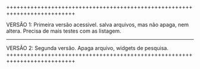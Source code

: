 ++++++++++++++++++++++++++++++++++++++++++++++++++++++++++++++++++++++++++

VERSÃO 1:
Primeira versão acessivel. salva arquivos, mas não apaga, nem altera.
Precisa de mais testes com as listagem.

**************************************************************************

VERSÃO 2:
Segunda versão. Apaga arquivo, widgets de pesquisa.
++++++++++++++++++++++++++++++++++++++++++++++++++++++++++++++++++++++++++
